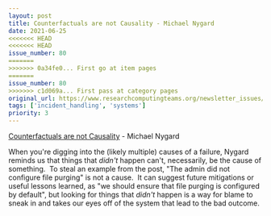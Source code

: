 ```yaml
---
layout: post
title: Counterfactuals are not Causality - Michael Nygard
date: 2021-06-25
<<<<<<< HEAD
<<<<<<< HEAD
issue_number: 80
=======
>>>>>>> 0a34fe0... First go at item pages
=======
issue_number: 80
>>>>>>> c1d069a... First pass at category pages
original_url: https://www.researchcomputingteams.org/newsletter_issues/0080
tags: ['incident_handling', 'systems']
priority: 3
---
```


<!-- markdownlint-disable MD033 -->
<!-- markdownlint-disable MD041 -->
<!-- markdownlint-disable MD049 -->

[Counterfactuals are not Causality](https://www.michaelnygard.com/blog/2021/06/counterfactuals-are-not-causality/) - Michael Nygard

When you're digging into the (likely multiple) causes of a failure, Nygard reminds us that things that *didn't* happen can't, necessarily, be the cause of something.  To steal an example from the post, "The admin did not configure file purging" is not a cause.  It can suggest future mitigations or useful lessons learned, as "we should ensure that file purging is configured by default", but looking for things that *didn't* happen is a way for blame to sneak in and takes our eyes off of the system that lead to the bad outcome.